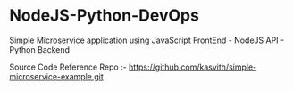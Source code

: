 # NodeJS-Python-DevOps
Simple Microservice application using JavaScript FrontEnd - NodeJS API - Python Backend


Source Code Reference Repo :- https://github.com/kasvith/simple-microservice-example.git

